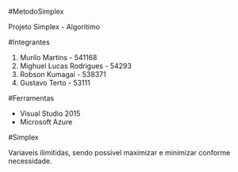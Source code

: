 #MetodoSimplex

Projeto Simplex - Algoritimo

#Integrantes

1. Murilo Martins - 541168
2. Mighuel Lucas Rodrigues - 54293
3. Robson Kumagai - 538371
4. Gustavo Terto - 53111

#Ferramentas

- Visual Studio 2015
- Microsoft Azure

#Simplex

Variaveis ilimitidas, sendo possivel maximizar e minimizar conforme necessidade.

